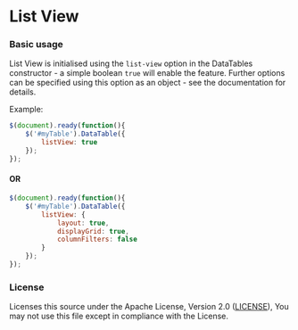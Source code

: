 # List View

### Basic usage

List View is initialised using the `list-view` option in the DataTables constructor - a simple boolean `true` will enable the feature. Further options can be specified using this option as an object - see the documentation for details.

Example:

```js
$(document).ready(function(){
    $('#myTable').DataTable({
    	listView: true
    });
});
```

#### OR

```js
$(document).ready(function(){
    $('#myTable').DataTable({
    	listView: {
            layout: true,
            displayGrid: true,
            columnFilters: false
        }
    });
});
```
### License

Licenses this source under the Apache License, Version 2.0 ([LICENSE](LICENSE)), You may not use this file except in compliance with the License.
